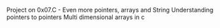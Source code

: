 Project on 0x07.C - Even more pointers, arrays and String
Understanding pointers to pointers
Multi dimensional arrays in c 
